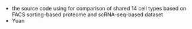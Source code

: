 
- the source code using for comparison of shared 14 cell types based on FACS sorting-based proteome and scRNA-seq-based dataset
- Yuan
